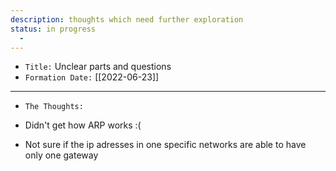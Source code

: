 ```yaml
---
description: thoughts which need further exploration
status: in progress 
  - 
---
```


- `Title:` Unclear parts and questions
- `Formation Date:` [[2022-06-23]]

---

- `The Thoughts:`

- Didn't get how ARP works :(
- Not sure if the ip adresses in one specific networks are able to have only one gateway
